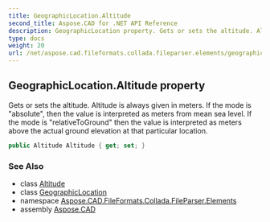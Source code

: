 ```yaml
---
title: GeographicLocation.Altitude
second_title: Aspose.CAD for .NET API Reference
description: GeographicLocation property. Gets or sets the altitude. Altitude is always given in meters. If the mode is absolute then the value is interpreted as meters from mean sea level. If the mode is relativeToGround then the value is interpreted as meters above the actual ground elevation at that particular location
type: docs
weight: 20
url: /net/aspose.cad.fileformats.collada.fileparser.elements/geographiclocation/altitude/
---
```

## GeographicLocation.Altitude property

Gets or sets the altitude. Altitude is always given in meters. If the mode is "absolute", then the value is interpreted as meters from mean sea level. If the mode is "relativeToGround" then the value is interpreted as meters above the actual ground elevation at that particular location.

```csharp
public Altitude Altitude { get; set; }
```

### See Also

* class [Altitude](../../altitude/)
* class [GeographicLocation](../)
* namespace [Aspose.CAD.FileFormats.Collada.FileParser.Elements](../../geographiclocation/)
* assembly [Aspose.CAD](../../../)


